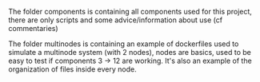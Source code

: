 The folder components is containing all components used for this project, there are only scripts and some advice/information about use (cf commentaries)

The folder multinodes is containing an example of dockerfiles used to simulate a multinode system (with 2 nodes), nodes are basics, used to be easy to test if components 3 -> 12 are working. It's also an example of the organization of files inside every node.

